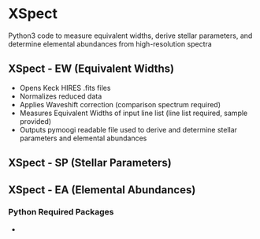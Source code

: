 # XSpect
Python3 code to measure equivalent widths, derive stellar parameters, and determine elemental abundances from high-resolution spectra

## XSpect - EW (Equivalent Widths)
 - Opens Keck HIRES .fits files
 - Normalizes reduced data
 - Applies Waveshift correction (comparison spectrum required)
 - Measures Equivalent Widths of input line list (line list required, sample provided)
 - Outputs pymoogi readable file used to derive and determine stellar parameters and elemental abundances
 
## XSpect - SP (Stellar Parameters)

## XSpect - EA (Elemental Abundances)

### Python Required Packages
 - 
